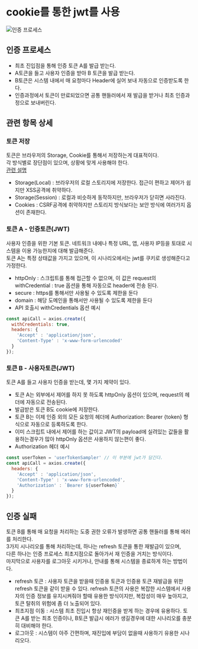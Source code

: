# cookie를 통한 jwt를 사용

![인증 프로세스](https://user-images.githubusercontent.com/52027534/84857751-b4a41a00-b0a4-11ea-94b9-53d2a0ccd5e9.png)

## 인증 프로세스

- 최초 진입점을 통해 인증 토큰 A를 발급 받는다.
- A토큰을 들고 사용자 인증을 받아 B 토큰을 발급 받는다.
- B토큰은 시스템 내에서 매 요청마다 Header에 실어 보내 자동으로 인증받도록 한다.
- 인증과정에서 토큰이 만료되었으면 공통 핸들러에서 재 발급을 받거나 최초 인증과정으로 보내버린다.

## 관련 항목 상세

### 토큰 저장  

토큰은 브라우저의 Storage, Cookie를 통해서 저장하는게 대표적이다.  
각 방식별로 장단점이 있으며, 상황에 맞게 사용해야 한다.  
[관련 설명](http://lazyhoneyant.blogspot.com/2016/08/jwt.html)

- Storage(Local) : 브라우저의 로컬 스토리지에 저장한다. 접근이 편하고 제어가 쉽지만 XSS공격에 취약하다.
- Storage(Session) : 로컬과 비슷하게 동작하지만, 브라우저가 닫히면 사라진다.
- Cookies : CSRF공격에 취약하지만 스토리지 방식보다는 보안 방식에 여러가지 옵션이 존재한다.

### 토큰 A - 인증토큰(JWT)

사용자 인증을 위한 기본 토큰. 네트워크 내에나 특정 URL, 앱, 사용자 IP등을 토대로 시스템을 이용 가능한지에 대해 발급해준다.  
토큰 A는 특정 상태값을 가지고 있으며, 이 시나리오에서는 jwt를 쿠키로 생성해준다고 가정한다.

- httpOnly : 스크립트를 통해 접근할 수 없으며, 이 값은 request의 withCredential : true 옵션을 통해 자동으로 header에 전송 된다.
- secure : https를 통해서만 사용될 수 있도록 제한을 둔다
- domain : 해당 도메인을 통해서만 사용될 수 있도록 제한을 둔다
- API 호출시 withCredentials 옵션 예시
```javascript
const apiCall = axios.create({
  withCredentials: true,
  headers: {
    'Accept' : 'application/json',
    'Content-Type' : 'x-www-form-urlencoded'
  }
});
```

### 토큰 B - 사용자토큰(JWT)

토큰 A를 들고 사용자 인증을 받는데, 몇 가지 제약이 있다.

- 토큰 A는 외부에서 제어를 하지 못 하도록 httpOnly 옵션이 있으며, request의 헤더에 자동으로 전송된다.
- 발급받은 토큰 B도 cookie에 저장한다.
- 토큰 B는 이제 인증 외의 모든 요청의 헤더에 Authorization: Bearer {token} 형식으로 자동으로 등록하도록 한다.
- 이미 스크립트 내에서 제어를 하는 값이고 JWT의 payload에 실려있는 값들을 활용하는경우가 많아 httpOnly 옵션은 사용하지 않는편이 좋다.
- Authorization 헤더 예시
```javascript
const userToken = 'userTokenSampler' // 이 부분에 jwt가 담긴다.
const apiCall = axios.create({
  headers: {
    'Accept' : 'application/json',
    'Content-Type' : 'x-www-form-urlencoded',
    'Authorization' : `Bearer ${userToken}`
  }
});
```

## 인증 실패

토큰 B를 통해 매 요청을 처리하는 도중 권한 오류가 발생하면 공통 핸들러를 통해 에러를 처리한다.  
3가지 시나리오를 통해 처리하는데, 하나는 refresh 토큰을 통한 재발급이 있으며,  
다른 하나는 인증 프로세스 최초지점으로 돌아가서 재 인증을 거치는 방식이다.  
마지막으로 사용자를 로그아웃 시키거나, 안내를 통해 시스템을 종료하게 하는 방법이다.

- refresh 토큰 : 사용자 토큰을 받을때 인증용 토큰과 인증용 토큰 재발급을 위한 refresh 토큰을 같이 받을 수 있다. refresh 토큰의 사용은 복잡한 시스템에서 사용자의 인증 정보를 유지시켜줘야 할때 유용한 방식이지만, 복잡성이 매우 높아지고, 토큰 탈취의 위험에 좀 더 노출되어 있다.
- 최초지점 이동 : 시스템 최초 진입시 항상 재인증을 받게 하는 경우에 유용하다. 토큰 A를 받는 최초 인증이나, B토큰 발급시 에러가 생길경우에 대한 시나리오를 충분히 대비해야 한다.
- 로그아웃 : 시스템이 아주 간편하며, 재진입에 부담이 없을때 사용하기 유용한 시나리오다.
